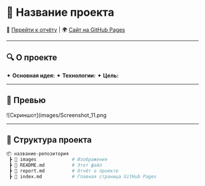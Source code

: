 # 🚀 Название проекта  


📌 [Перейти к отчёту](report.md) | 🌍 [Сайт на GitHub Pages](https://fakiray.github.io/Gonevo/)  

---

## 🔍 О проекте  
✦ **Основная идея:** 
✦ **Технологии:** 
✦ **Цель:** 

---

## 📸 Превью  
![Скриншот](images/Screenshot_11.png  

---

## 📂 Структура проекта  
```bash
📦 название-репозитория  
 ┣ 📂 images             # Изображения  
 ┣ 📜 README.md          # Этот файл  
 ┣ 📜 report.md          # Отчёт о проекте  
 ┣ 📜 index.md           # Главная страница GitHub Pages  
